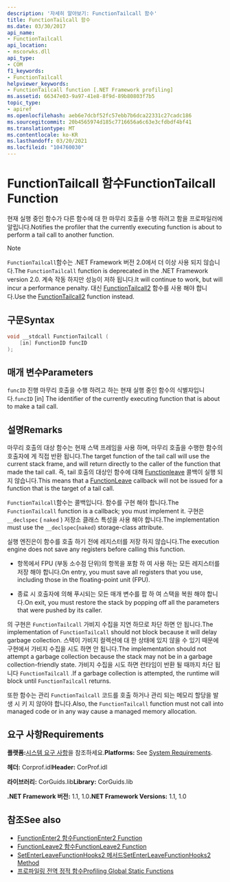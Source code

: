 ```yaml
---
description: '자세히 알아보기: FunctionTailcall 함수'
title: FunctionTailcall 함수
ms.date: 03/30/2017
api_name:
- FunctionTailcall
api_location:
- mscorwks.dll
api_type:
- COM
f1_keywords:
- FunctionTailcall
helpviewer_keywords:
- FunctionTailcall function [.NET Framework profiling]
ms.assetid: 66347e03-9a97-41e8-8f9d-89b80803f7b5
topic_type:
- apiref
ms.openlocfilehash: aeb6e7dcbf52fc57ebb7b6dca22331c27cadc186
ms.sourcegitcommit: 20b4565974d185c7716656a6c63e3cfdbdf4bf41
ms.translationtype: MT
ms.contentlocale: ko-KR
ms.lasthandoff: 03/20/2021
ms.locfileid: "104760030"
---
```

# <a name="functiontailcall-function"></a><span data-ttu-id="7d8a8-103">FunctionTailcall 함수</span><span class="sxs-lookup"><span data-stu-id="7d8a8-103">FunctionTailcall Function</span></span>

<span data-ttu-id="7d8a8-104">현재 실행 중인 함수가 다른 함수에 대 한 마무리 호출을 수행 하려고 함을 프로파일러에 알립니다.</span><span class="sxs-lookup"><span data-stu-id="7d8a8-104">Notifies the profiler that the currently executing function is about to perform a tail call to another function.</span></span>  
  
> [!NOTE]
> <span data-ttu-id="7d8a8-105">`FunctionTailcall`함수는 .NET Framework 버전 2.0에서 더 이상 사용 되지 않습니다.</span><span class="sxs-lookup"><span data-stu-id="7d8a8-105">The `FunctionTailcall` function is deprecated in the .NET Framework version 2.0.</span></span> <span data-ttu-id="7d8a8-106">계속 작동 하지만 성능이 저하 됩니다.</span><span class="sxs-lookup"><span data-stu-id="7d8a8-106">It will continue to work, but will incur a performance penalty.</span></span> <span data-ttu-id="7d8a8-107">대신 [FunctionTailcall2](functiontailcall2-function.md) 함수를 사용 해야 합니다.</span><span class="sxs-lookup"><span data-stu-id="7d8a8-107">Use the [FunctionTailcall2](functiontailcall2-function.md) function instead.</span></span>  
  
## <a name="syntax"></a><span data-ttu-id="7d8a8-108">구문</span><span class="sxs-lookup"><span data-stu-id="7d8a8-108">Syntax</span></span>  
  
```cpp
void __stdcall FunctionTailcall (  
    [in] FunctionID funcID  
);  
```  
  
## <a name="parameters"></a><span data-ttu-id="7d8a8-109">매개 변수</span><span class="sxs-lookup"><span data-stu-id="7d8a8-109">Parameters</span></span>

<span data-ttu-id="7d8a8-110">`funcID` 진행 마무리 호출을 수행 하려고 하는 현재 실행 중인 함수의 식별자입니다.</span><span class="sxs-lookup"><span data-stu-id="7d8a8-110">`funcID` [in] The identifier of the currently executing function that is about to make a tail call.</span></span>

## <a name="remarks"></a><span data-ttu-id="7d8a8-111">설명</span><span class="sxs-lookup"><span data-stu-id="7d8a8-111">Remarks</span></span>  

 <span data-ttu-id="7d8a8-112">마무리 호출의 대상 함수는 현재 스택 프레임을 사용 하며, 마무리 호출을 수행한 함수의 호출자에 게 직접 반환 됩니다.</span><span class="sxs-lookup"><span data-stu-id="7d8a8-112">The target function of the tail call will use the current stack frame, and will return directly to the caller of the function that made the tail call.</span></span> <span data-ttu-id="7d8a8-113">즉, tail 호출의 대상인 함수에 대해 [Functionleave](functionleave-function.md) 콜백이 실행 되지 않습니다.</span><span class="sxs-lookup"><span data-stu-id="7d8a8-113">This means that a [FunctionLeave](functionleave-function.md) callback will not be issued for a function that is the target of a tail call.</span></span>  
  
 <span data-ttu-id="7d8a8-114">`FunctionTailcall`함수는 콜백입니다. 함수를 구현 해야 합니다.</span><span class="sxs-lookup"><span data-stu-id="7d8a8-114">The `FunctionTailcall` function is a callback; you must implement it.</span></span> <span data-ttu-id="7d8a8-115">구현은 `__declspec` ( `naked` ) 저장소 클래스 특성을 사용 해야 합니다.</span><span class="sxs-lookup"><span data-stu-id="7d8a8-115">The implementation must use the `__declspec`(`naked`) storage-class attribute.</span></span>  
  
 <span data-ttu-id="7d8a8-116">실행 엔진은이 함수를 호출 하기 전에 레지스터를 저장 하지 않습니다.</span><span class="sxs-lookup"><span data-stu-id="7d8a8-116">The execution engine does not save any registers before calling this function.</span></span>  
  
- <span data-ttu-id="7d8a8-117">항목에서 FPU (부동 소수점 단위)의 항목을 포함 하 여 사용 하는 모든 레지스터를 저장 해야 합니다.</span><span class="sxs-lookup"><span data-stu-id="7d8a8-117">On entry, you must save all registers that you use, including those in the floating-point unit (FPU).</span></span>  
  
- <span data-ttu-id="7d8a8-118">종료 시 호출자에 의해 푸시되는 모든 매개 변수를 팝 하 여 스택을 복원 해야 합니다.</span><span class="sxs-lookup"><span data-stu-id="7d8a8-118">On exit, you must restore the stack by popping off all the parameters that were pushed by its caller.</span></span>  
  
 <span data-ttu-id="7d8a8-119">의 구현은 `FunctionTailcall` 가비지 수집을 지연 하므로 차단 하면 안 됩니다.</span><span class="sxs-lookup"><span data-stu-id="7d8a8-119">The implementation of `FunctionTailcall` should not block because it will delay garbage collection.</span></span> <span data-ttu-id="7d8a8-120">스택이 가비지 컬렉션에 대 한 상태에 있지 않을 수 있기 때문에 구현에서 가비지 수집을 시도 하면 안 됩니다.</span><span class="sxs-lookup"><span data-stu-id="7d8a8-120">The implementation should not attempt a garbage collection because the stack may not be in a garbage collection-friendly state.</span></span> <span data-ttu-id="7d8a8-121">가비지 수집을 시도 하면 런타임이 반환 될 때까지 차단 됩니다 `FunctionTailcall` .</span><span class="sxs-lookup"><span data-stu-id="7d8a8-121">If a garbage collection is attempted, the runtime will block until `FunctionTailcall` returns.</span></span>  
  
 <span data-ttu-id="7d8a8-122">또한 함수는 관리 `FunctionTailcall` 코드를 호출 하거나 관리 되는 메모리 할당을 발생 시 키 지 않아야 합니다.</span><span class="sxs-lookup"><span data-stu-id="7d8a8-122">Also, the `FunctionTailcall` function must not call into managed code or in any way cause a managed memory allocation.</span></span>  
  
## <a name="requirements"></a><span data-ttu-id="7d8a8-123">요구 사항</span><span class="sxs-lookup"><span data-stu-id="7d8a8-123">Requirements</span></span>  

 <span data-ttu-id="7d8a8-124">**플랫폼:**[시스템 요구 사항](../../get-started/system-requirements.md)을 참조하세요.</span><span class="sxs-lookup"><span data-stu-id="7d8a8-124">**Platforms:** See [System Requirements](../../get-started/system-requirements.md).</span></span>  
  
 <span data-ttu-id="7d8a8-125">**헤더:** Corprof.idl</span><span class="sxs-lookup"><span data-stu-id="7d8a8-125">**Header:** CorProf.idl</span></span>  
  
 <span data-ttu-id="7d8a8-126">**라이브러리:** CorGuids.lib</span><span class="sxs-lookup"><span data-stu-id="7d8a8-126">**Library:** CorGuids.lib</span></span>  
  
 <span data-ttu-id="7d8a8-127">**.NET Framework 버전:** 1.1, 1.0</span><span class="sxs-lookup"><span data-stu-id="7d8a8-127">**.NET Framework Versions:** 1.1, 1.0</span></span>  
  
## <a name="see-also"></a><span data-ttu-id="7d8a8-128">참조</span><span class="sxs-lookup"><span data-stu-id="7d8a8-128">See also</span></span>

- [<span data-ttu-id="7d8a8-129">FunctionEnter2 함수</span><span class="sxs-lookup"><span data-stu-id="7d8a8-129">FunctionEnter2 Function</span></span>](functionenter2-function.md)
- [<span data-ttu-id="7d8a8-130">FunctionLeave2 함수</span><span class="sxs-lookup"><span data-stu-id="7d8a8-130">FunctionLeave2 Function</span></span>](functionleave2-function.md)
- [<span data-ttu-id="7d8a8-131">SetEnterLeaveFunctionHooks2 메서드</span><span class="sxs-lookup"><span data-stu-id="7d8a8-131">SetEnterLeaveFunctionHooks2 Method</span></span>](icorprofilerinfo2-setenterleavefunctionhooks2-method.md)
- [<span data-ttu-id="7d8a8-132">프로파일링 전역 정적 함수</span><span class="sxs-lookup"><span data-stu-id="7d8a8-132">Profiling Global Static Functions</span></span>](profiling-global-static-functions.md)
